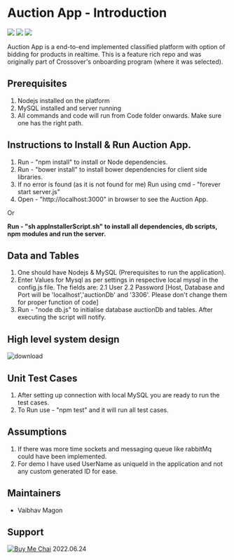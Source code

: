 # Auction App - Introduction

<img src="https://img.shields.io/static/v1?label=Node&message=8&color=<COLOR>"> <img src="https://img.shields.io/static/v1?label=MySql&message=5.5&color=<COLOR>"> <img src="https://img.shields.io/static/v1?label=Build&message=Passing&color=<COLOR>">

Auction App is a end-to-end implemented classified platform with option of bidding for products in realtime. This is a feature rich repo and was originally part of Crossover's onboarding program (where it was selected).
 

## Prerequisites
1. Nodejs installed on the platform
2. MySQL installed and server running
3. All commands and code will run from Code folder onwards. Make sure one has the right path.


## Instructions to Install & Run Auction App.
1. Run - "npm install" to install or Node dependencies.
2. Run - "bower install" to install bower dependencies for client side libraries.
3. If no error is found (as it is not found for me) Run using cmd - "forever start server.js"
4. Open - "http://localhost:3000" in browser to see the Auction App.

Or <br/>

<b> Run - "sh appInstallerScript.sh" to install all dependencies, db scripts, npm modules and run the server. </b>


## Data and Tables
1. One should have Nodejs & MySQL (Prerequisites to run the application).
2. Enter Values for Mysql as per settings in respective local mysql in the config.js file. The fields are:
2.1 User
2.2 Password
[Host, Database and Port will be 'localhost','auctionDb' and '3306'. Please don't change them for proper function of code]
3. Run - "node db.js" to initialise database auctionDb and tables. After executing the script will notify.


## High level system design

<img src="https://i.ibb.co/rQTtGCr/download.png" alt="download" border="0">


## Unit Test Cases
1. After setting up connection with local MySQL you are ready to run the test cases.
2. To Run use - "npm test" and it will run all test cases.


## Assumptions
1. If there was more time sockets and messaging queue like rabbitMq could have been implemented.
2. For demo I have used UserName as uniqueId in the application and not any custom generated ID for ease.


## Maintainers
- Vaibhav Magon

## Support

[![Buy Me Chai](https://i.ibb.co/Xkdj83y/image-2.png)](https://buymechai.ml/link.html?vpa=vaibhav210991@okaxis&nm=Vaibhav&amt=10)
2022.06.24